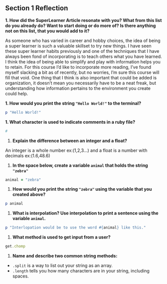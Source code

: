 ## Section 1 Reflection

**1. How did the SuperLearner Article resonate with you? What from this list do you already do? Want to start doing or do more of? Is there anything not on this list, that you would add to it?**

As someone who has varied in career and hobby choices, the idea of being a super learner is such a valuable skillset to try new things. I have seen these super learner habits previously and one of the techniques that I have always been fond of incorporating is to teach others what you have learned. I think the idea of being able to simplify and play with information helps you to retain. For this course I’d like to incorporate more reading, I’ve found myself slacking a bit as of recently, but no worries, I’m sure this course will fill that void. One thing that I think is also important that could be added is organization, it doesn’t mean you necessarily have to be a neat freak, but understanding how information pertains to the environment you create could help.

**1. How would you print the string `"Hello World!"` to the terminal?**

```ruby
p "Hello World!"
```

**1. What character is used to indicate comments in a ruby file?**

```ruby
#
```

1. **Explain the difference between an integer and a float?**

An integer is a whole number ex:(1,2,3...) and a float is a number with decimals ex:(1.6,48.6)

1. **In the space below, create a variable `animal` that holds the string `"zebra"`**

```ruby
animal = "zebra"
```

1. **How would you print the string `"zebra"` using the variable that you created above?**

```ruby
p animal
```

1. **What is interpolation? Use interpolation to print a sentence using the variable `animal`.**

```ruby
p "Interlopation would be to use the word #{animal} like this."
```

1. **What method is used to get input from a user?**

```ruby
get.chomp
```

1. **Name and describe two common string methods:**

- `.split` is a way to list out your string as an array.
- `.length` tells you how many characters are in your string, including spaces.
